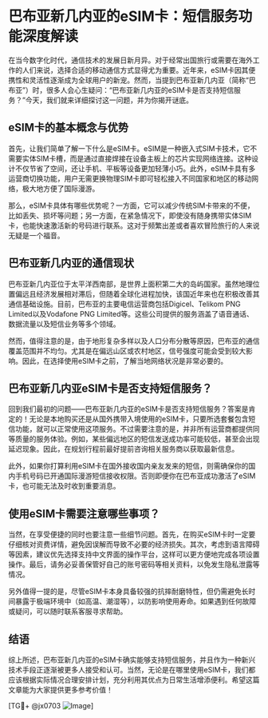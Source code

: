 # 巴布亚新几内亚的eSIM卡：短信服务功能深度解读

在当今数字化时代，通信技术的发展日新月异。对于经常出国旅行或需要在海外工作的人们来说，选择合适的移动通信方式显得尤为重要。近年来，eSIM卡因其便携性和灵活性逐渐成为全球用户的新宠。然而，当提到巴布亚新几内亚（简称“巴布亚”）时，很多人会心生疑问：“巴布亚新几内亚的eSIM卡是否支持短信服务？”今天，我们就来详细探讨这一问题，并为你揭开谜底。

## eSIM卡的基本概念与优势

首先，让我们简单了解一下什么是eSIM卡。eSIM是一种嵌入式SIM卡技术，它不需要实体SIM卡槽，而是通过直接焊接在设备主板上的芯片实现网络连接。这种设计不仅节省了空间，还让手机、平板等设备更加轻薄小巧。此外，eSIM卡具有多运营商切换功能，用户无需更换物理SIM卡即可轻松接入不同国家和地区的移动网络，极大地方便了国际漫游。

那么，eSIM卡具体有哪些优势呢？一方面，它可以减少传统SIM卡带来的不便，比如丢失、损坏等问题；另一方面，在紧急情况下，即使没有随身携带实体SIM卡，也能快速激活新的号码进行联系。这对于频繁出差或者喜欢冒险旅行的人来说无疑是一个福音。

## 巴布亚新几内亚的通信现状

巴布亚新几内亚位于太平洋西南部，是世界上面积第二大的岛屿国家。虽然地理位置偏远且经济发展相对滞后，但随着全球化进程加快，该国近年来也在积极改善其通信基础设施。目前，巴布亚的主要电信运营商包括Digicel、Telikom PNG Limited以及Vodafone PNG Limited等。这些公司提供的服务涵盖了语音通话、数据流量以及短信业务等多个领域。

然而，值得注意的是，由于地形复杂多样以及人口分布分散等原因，巴布亚的通信覆盖范围并不均匀。尤其是在偏远山区或农村地区，信号强度可能会受到较大影响。因此，在选择使用eSIM卡之前，了解当地网络状况是非常必要的。

## 巴布亚新几内亚eSIM卡是否支持短信服务？

回到我们最初的问题——巴布亚新几内亚的eSIM卡是否支持短信服务？答案是肯定的！无论是本地购买还是从国外携带入境使用的eSIM卡，只要所选套餐包含短信功能，就可以正常使用这项服务。不过需要注意的是，并非所有运营商都提供同等质量的服务体验。例如，某些偏远地区的短信发送成功率可能较低，甚至会出现延迟现象。因此，在规划行程前最好提前咨询相关服务商以获取最新信息。

此外，如果你打算利用eSIM卡在国外接收国内亲友发来的短信，则需确保你的国内手机号码已开通国际漫游短信接收权限。否则即便你在巴布亚成功激活了eSIM卡，也可能无法及时收到重要消息。

## 使用eSIM卡需要注意哪些事项？

当然，在享受便捷的同时也要注意一些细节问题。首先，在购买eSIM卡时一定要仔细核对资费详情，避免因误解而导致不必要的经济损失。其次，考虑到语言障碍等因素，建议优先选择支持中文界面的操作平台，这样可以更方便地完成各项设置操作。最后，请务必妥善保管好自己的账号密码等相关资料，以免发生隐私泄露等情况。

另外值得一提的是，尽管eSIM卡本身具备较强的抗摔耐磨特性，但仍需避免长时间暴露于极端环境中（如高温、潮湿等），以防影响使用寿命。如果遇到任何故障或疑问，可以随时联系客服寻求帮助。

## 结语

综上所述，巴布亚新几内亚的eSIM卡确实能够支持短信服务，并且作为一种新兴技术手段正逐渐被更多人接受和认可。当然，无论是在哪里使用eSIM卡，我们都应该根据实际情况合理安排计划，充分利用其优点为日常生活增添便利。希望这篇文章能为大家提供更多参考价值！

[TG💪+ @jx0703 ![Image](https://github.com/user-attachments/assets/dbca1d08-cadb-493c-b0ec-ad6f7a83f270)]